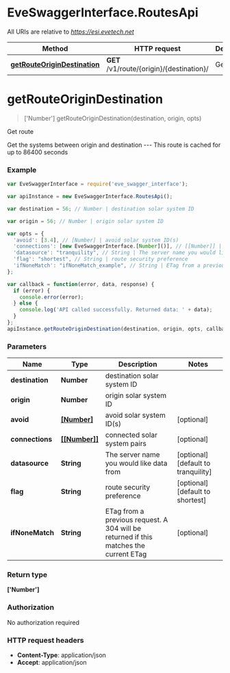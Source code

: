 # EveSwaggerInterface.RoutesApi

All URIs are relative to *https://esi.evetech.net*

Method | HTTP request | Description
------------- | ------------- | -------------
[**getRouteOriginDestination**](RoutesApi.md#getRouteOriginDestination) | **GET** /v1/route/{origin}/{destination}/ | Get route


<a name="getRouteOriginDestination"></a>
# **getRouteOriginDestination**
> ['Number'] getRouteOriginDestination(destination, origin, opts)

Get route

Get the systems between origin and destination  ---  This route is cached for up to 86400 seconds

### Example
```javascript
var EveSwaggerInterface = require('eve_swagger_interface');

var apiInstance = new EveSwaggerInterface.RoutesApi();

var destination = 56; // Number | destination solar system ID

var origin = 56; // Number | origin solar system ID

var opts = { 
  'avoid': [3.4], // [Number] | avoid solar system ID(s)
  'connections': [new EveSwaggerInterface.[Number]()], // [[Number]] | connected solar system pairs
  'datasource': "tranquility", // String | The server name you would like data from
  'flag': "shortest", // String | route security preference
  'ifNoneMatch': "ifNoneMatch_example", // String | ETag from a previous request. A 304 will be returned if this matches the current ETag
};

var callback = function(error, data, response) {
  if (error) {
    console.error(error);
  } else {
    console.log('API called successfully. Returned data: ' + data);
  }
};
apiInstance.getRouteOriginDestination(destination, origin, opts, callback);
```

### Parameters

Name | Type | Description  | Notes
------------- | ------------- | ------------- | -------------
 **destination** | **Number**| destination solar system ID | 
 **origin** | **Number**| origin solar system ID | 
 **avoid** | [**[Number]**](Number.md)| avoid solar system ID(s) | [optional] 
 **connections** | [**[[Number]]**]([Number].md)| connected solar system pairs | [optional] 
 **datasource** | **String**| The server name you would like data from | [optional] [default to tranquility]
 **flag** | **String**| route security preference | [optional] [default to shortest]
 **ifNoneMatch** | **String**| ETag from a previous request. A 304 will be returned if this matches the current ETag | [optional] 

### Return type

**['Number']**

### Authorization

No authorization required

### HTTP request headers

 - **Content-Type**: application/json
 - **Accept**: application/json

